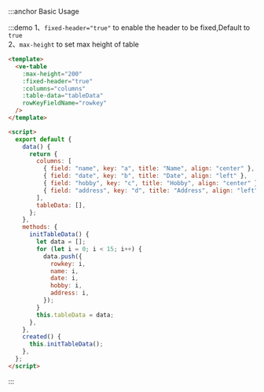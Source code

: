 :::anchor Basic Usage

:::demo 1、`fixed-header="true"` to enable the header to be fixed,Default to `true`<br>2、`max-height` to set max height of table

```html
<template>
  <ve-table
    :max-height="200"
    :fixed-header="true"
    :columns="columns"
    :table-data="tableData"
    rowKeyFieldName="rowkey"
  />
</template>

<script>
  export default {
    data() {
      return {
        columns: [
          { field: "name", key: "a", title: "Name", align: "center" },
          { field: "date", key: "b", title: "Date", align: "left" },
          { field: "hobby", key: "c", title: "Hobby", align: "center" },
          { field: "address", key: "d", title: "Address", align: "left" },
        ],
        tableData: [],
      };
    },
    methods: {
      initTableData() {
        let data = [];
        for (let i = 0; i < 15; i++) {
          data.push({
            rowkey: i,
            name: i,
            date: i,
            hobby: i,
            address: i,
          });
        }
        this.tableData = data;
      },
    },
    created() {
      this.initTableData();
    },
  };
</script>
```

:::
